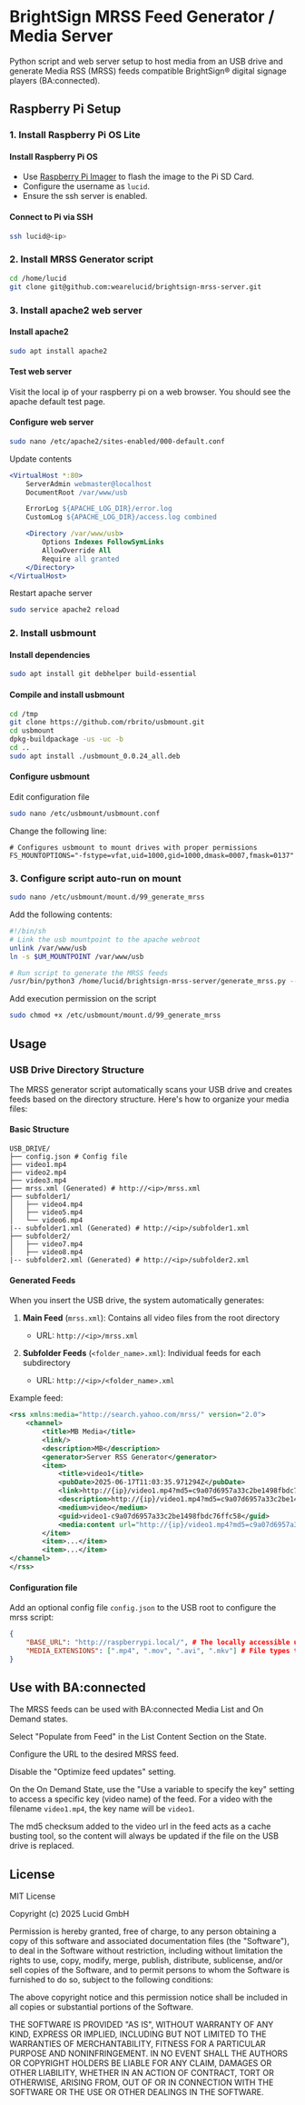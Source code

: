 # BrightSign MRSS Feed Generator / Media Server

Python script and web server setup to host media from an USB drive and generate Media RSS (MRSS) feeds compatible BrightSign® digital signage players (BA:connected).

## Raspberry Pi Setup

### 1. Install Raspberry Pi OS Lite

#### Install Raspberry Pi OS

- Use [Raspberry Pi Imager](https://www.raspberrypi.com/software/) to flash the image to the Pi SD Card.
- Configure the username as `lucid`.
- Ensure the ssh server is enabled.

#### Connect to Pi via SSH

```bash
ssh lucid@<ip>
```

### 2. Install MRSS Generator script

```bash
cd /home/lucid
git clone git@github.com:wearelucid/brightsign-mrss-server.git
```

### 3. Install apache2 web server

#### Install apache2

```bash
sudo apt install apache2
```

#### Test web server

Visit the local ip of your raspberry pi on a web browser. You should see the apache default test page.

#### Configure web server

```bash
sudo nano /etc/apache2/sites-enabled/000-default.conf
```

Update contents

```apache
<VirtualHost *:80>
	ServerAdmin webmaster@localhost
	DocumentRoot /var/www/usb

	ErrorLog ${APACHE_LOG_DIR}/error.log
	CustomLog ${APACHE_LOG_DIR}/access.log combined

	<Directory /var/www/usb>
		Options Indexes FollowSymLinks
		AllowOverride All
		Require all granted
	</Directory>
</VirtualHost>
```

Restart apache server

```bash
sudo service apache2 reload
```

### 2. Install usbmount

#### Install dependencies

```bash
sudo apt install git debhelper build-essential
```

#### Compile and install usbmount

```bash
cd /tmp
git clone https://github.com/rbrito/usbmount.git
cd usbmount
dpkg-buildpackage -us -uc -b
cd ..
sudo apt install ./usbmount_0.0.24_all.deb
```

#### Configure usbmount

Edit configuration file

```bash
sudo nano /etc/usbmount/usbmount.conf
```

Change the following line:

```
# Configures usbmount to mount drives with proper permissions
FS_MOUNTOPTIONS="-fstype=vfat,uid=1000,gid=1000,dmask=0007,fmask=0137"
```

### 3. Configure script auto-run on mount

```bash
sudo nano /etc/usbmount/mount.d/99_generate_mrss
```

Add the following contents:

```sh
#!/bin/sh
# Link the usb mountpoint to the apache webroot
unlink /var/www/usb
ln -s $UM_MOUNTPOINT /var/www/usb

# Run script to generate the MRSS feeds
/usr/bin/python3 /home/lucid/brightsign-mrss-server/generate_mrss.py --folder $UM_MOUNTPOINT
```

Add execution permission on the script

```bash
sudo chmod +x /etc/usbmount/mount.d/99_generate_mrss
```

## Usage

### USB Drive Directory Structure

The MRSS generator script automatically scans your USB drive and creates feeds based on the directory structure. Here's how to organize your media files:

#### Basic Structure

```
USB_DRIVE/
├── config.json # Config file
├── video1.mp4
├── video2.mp4
├── video3.mp4
├── mrss.xml (Generated) # http://<ip>/mrss.xml
├── subfolder1/
│   ├── video4.mp4
│   ├── video5.mp4
│   └── video6.mp4
|-- subfolder1.xml (Generated) # http://<ip>/subfolder1.xml
├── subfolder2/
│   ├── video7.mp4
│   ├── video8.mp4
|-- subfolder2.xml (Generated) # http://<ip>/subfolder2.xml
```

#### Generated Feeds

When you insert the USB drive, the system automatically generates:

1. **Main Feed** (`mrss.xml`): Contains all video files from the root directory

   - URL: `http://<ip>/mrss.xml`

2. **Subfolder Feeds** (`<folder_name>.xml`): Individual feeds for each subdirectory
   - URL: `http://<ip>/<folder_name>.xml`

Example feed:

```xml
<rss xmlns:media="http://search.yahoo.com/mrss/" version="2.0">
    <channel>
        <title>MB Media</title>
        <link/>
        <description>MB</description>
        <generator>Server RSS Generator</generator>
        <item>
            <title>video1</title>
            <pubDate>2025-06-17T11:03:35.971294Z</pubDate>
            <link>http://{ip}/video1.mp4?md5=c9a07d6957a33c2be1498fbdc76ffc58</link>
            <description>http://{ip}/video1.mp4?md5=c9a07d6957a33c2be1498fbdc76ffc58</description>
            <medium>video</medium>
            <guid>video1-c9a07d6957a33c2be1498fbdc76ffc58</guid>
            <media:content url="http://{ip}/video1.mp4?md5=c9a07d6957a33c2be1498fbdc76ffc5" type="video/mp4" medium="video"/>
        </item>
        <item>...</item>
        <item>...</item>
</channel>
</rss>
```

#### Configuration file

Add an optional config file `config.json` to the USB root to configure the mrss script:

```json
{
    "BASE_URL": "http://raspberrypi.local/", # The locally accessible url for your web server
    "MEDIA_EXTENSIONS": [".mp4", ".mov", ".avi", ".mkv"] # File types to include in the mrss feed
}
```

## Use with BA:connected

The MRSS feeds can be used with BA:connected Media List and On Demand states.

Select "Populate from Feed" in the List Content Section on the State.

Configure the URL to the desired MRSS feed.

Disable the "Optimize feed updates" setting.

On the On Demand State, use the "Use a variable to specify the key" setting to access a specific key (video name) of the feed. For a video with the filename `video1.mp4`, the key name will be `video1`.

The md5 checksum added to the video url in the feed acts as a cache busting tool, so the content will always be updated if the file on the USB drive is replaced.

## License

MIT License

Copyright (c) 2025 Lucid GmbH

Permission is hereby granted, free of charge, to any person obtaining a copy
of this software and associated documentation files (the "Software"), to deal
in the Software without restriction, including without limitation the rights
to use, copy, modify, merge, publish, distribute, sublicense, and/or sell
copies of the Software, and to permit persons to whom the Software is
furnished to do so, subject to the following conditions:

The above copyright notice and this permission notice shall be included in all
copies or substantial portions of the Software.

THE SOFTWARE IS PROVIDED "AS IS", WITHOUT WARRANTY OF ANY KIND, EXPRESS OR
IMPLIED, INCLUDING BUT NOT LIMITED TO THE WARRANTIES OF MERCHANTABILITY,
FITNESS FOR A PARTICULAR PURPOSE AND NONINFRINGEMENT. IN NO EVENT SHALL THE
AUTHORS OR COPYRIGHT HOLDERS BE LIABLE FOR ANY CLAIM, DAMAGES OR OTHER
LIABILITY, WHETHER IN AN ACTION OF CONTRACT, TORT OR OTHERWISE, ARISING FROM,
OUT OF OR IN CONNECTION WITH THE SOFTWARE OR THE USE OR OTHER DEALINGS IN THE
SOFTWARE.
